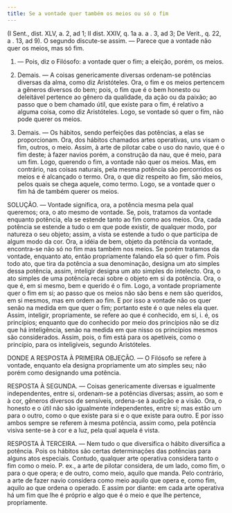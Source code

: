 ```yaml
---
title: Se a vontade quer também os meios ou só o fim
---
```


(I Sent., dist. XLV, a. 2, ad 1; II dist. XXIV, q. 1a a. a . 3, ad 3; De Verit., q. 22, a . 13, ad 9).
  O segundo discute-se assim. ― Parece que a vontade não quer os meios, mas só fim.  

1. — Pois, diz o Filósofo: a vontade quer o fim; a eleição, porém, os meios.  

2. Demais. ― A coisas genericamente diversas ordenam-se potências diversas da alma, como diz Aristóteles. Ora, o fim e os meios pertencem a gêneros diversos do bem; pois, o fim que é o bem honesto ou deleitável pertence ao gênero da qualidade, da ação ou da paixão; ao passo que o bem chamado útil, que existe para o fim, é relativo a alguma coisa, como diz Aristóteles. Logo, se vontade só quer o fim, não pode querer os meios.  

3. Demais. ― Os hábitos, sendo perfeições das potências, a elas se proporcionam. Ora, dos hábitos chamados artes operativas, uns visam o fim, outros, o meio. Assim, à arte de pilotar cabe o uso do navio, que é o fim deste; à fazer navios porém, a construção da nau, que é meio, para um fim. Logo, querendo o fim, a vontade não quer os meios.  Mas, em contrário, nas coisas naturais, pela mesma potência são percorridos os meios e é alcançado o termo. Ora, o que diz respeito ao fim, são meios, pelos quais se chega aquele, como termo. Logo, se a vontade quer o fim há de também querer os meios.  

SOLUÇÃO. ― Vontade significa, ora, a potência mesma pela qual queremos; ora, o ato mesmo de vontade.  Se, pois, tratamos da vontade enquanto potência, ela se estende tanto ao fim como aos meios. Ora, cada potência se estende a tudo o em que pode existir, de qualquer modo, por natureza o seu objeto; assim, a vista se estende a tudo o que participa de algum modo da cor. Ora, a idéia de bem, objeto da potência da vontade, encontra-se não só no fim mas também nos meios.  Se porém tratamos da vontade, enquanto ato, então propriamente falando ela só quer o fim. Pois todo ato, que tira da potência a sua denominação, designa um ato simples dessa potência, assim, inteligir designa um ato simples do intelecto. Ora, o ato simples de uma potência recai sobre o objeto em si da potência. Ora, o que é, em si mesmo, bem e querido é o fim. Logo, a vontade propriamente quer o fim em si; ao passo que os meios não são bens e nem são queridos, em si mesmos, mas em ordem ao fim. E por isso a vontade não os quer senão na medida em que quer o fim; portanto este é o que neles ela quer. Assim, inteligir, propriamente, se refere ao que é conhecido, em si, i. é, os princípios; enquanto que do conhecido por meio dos princípios não se diz que há inteligência, senão na medida em que nisso os princípios mesmos são considerados. Assim, pois, o fim está para os apetíveis, como o princípio, para os inteligíveis, segundo Aristóteles.  

DONDE A RESPOSTA À PRIMEIRA OBJEÇÃO. — O Filósofo se refere à vontade, enquanto ela designa propriamente um ato simples seu; não porém como designando uma potência.  

RESPOSTA À SEGUNDA. ― Coisas genericamente diversas e igualmente independentes, entre si, ordenam-se a potências diversas; assim, ao som e à cor, gêneros diversos de sensíveis, ordena-se à audição e a visão. Ora, o honesto e o útil não são igualmente independentes, entre si; mas estão um para o outro, como o que existe para si e o que existe para outro. E por isso ambos sempre se referem à mesma potência, assim como, pela potência visiva sente-se à cor e a luz, pela qual aquela é vista.  

RESPOSTA À TERCEIRA. ― Nem tudo o que diversifica o hábito diversifica a potência. Pois os hábitos são certas determinações das potências para alguns atos especiais. Contudo, qualquer arte operativa considera tanto o fim como o meio. P. ex., a arte de pilotar considera, de um lado, como fim, o para o que opera; e de outro, como meio, aquilo que manda. Pelo contrário, a arte de fazer navio considera como meio aquilo que opera e, como fim, aquilo ao que ordena o operado. E assim por diante: em cada arte operativa há um fim que lhe é próprio e algo que é o meio e que lhe pertence, propriamente.
